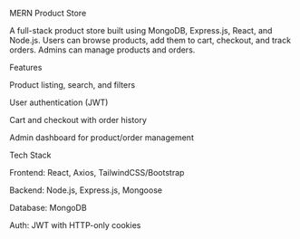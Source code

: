 MERN Product Store

A full-stack product store built using MongoDB, Express.js, React, and Node.js. Users can browse products, add them to cart, checkout, and track orders. Admins can manage products and orders.

Features

Product listing, search, and filters

User authentication (JWT)

Cart and checkout with order history

Admin dashboard for product/order management

Tech Stack

Frontend: React, Axios, TailwindCSS/Bootstrap

Backend: Node.js, Express.js, Mongoose

Database: MongoDB

Auth: JWT with HTTP-only cookies
